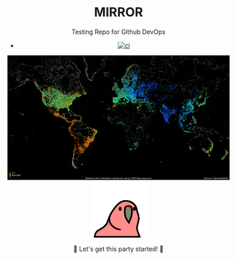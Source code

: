 <div align="center">

# MIRROR  
Testing Repo for Github DevOps 
- [![ci](https://github.com/OpenSource-For-Freedom/MIRROR/actions/workflows/version.yml/badge.svg)](https://github.com/OpenSource-For-Freedom/MIRROR/actions/workflows/version.yml)

<img src="./world.GIF" alt="world gif" />

<img src="./party-parrot.gif" alt="Party Parrot" />

🎉 Let's get this party started! 🎉
